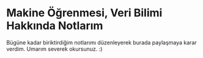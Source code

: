 # Makine Öğrenmesi, Veri Bilimi Hakkında Notlarım
Bügüne kadar biriktirdiğim notlarımı düzenleyerek burada paylaşmaya karar verdim. Umarım severek okursunuz. :) 

